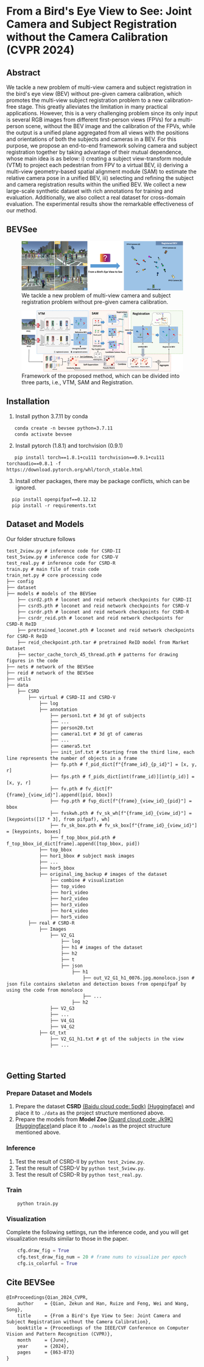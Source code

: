 
# From a Bird's Eye View to See: Joint Camera and Subject Registration without the Camera Calibration (CVPR 2024)

## Abstract
We tackle a new problem of multi-view camera and subject registration in the bird's eye view (BEV) without pre-given camera calibration, which promotes the multi-view subject registration problem to a new calibration-free stage. This greatly alleviates the limitation in many practical applications.
	However, this is a very challenging problem since its only input is several RGB images from different first-person views (FPVs) for a multi-person scene, without the BEV image and the calibration of the FPVs, while the output is a unified plane aggregated from all views with the positions and orientations of both the subjects and cameras in a BEV.
	For this purpose, we propose an end-to-end framework solving camera and subject registration together by taking advantage of their mutual dependence, whose main idea is as below: 
	i) creating a subject view-transform module (VTM) to project each pedestrian from FPV to a virtual BEV, ii) deriving a multi-view geometry-based spatial alignment module (SAM) to estimate the relative camera pose in a unified BEV, iii) selecting and refining the subject and camera registration results within the unified BEV.
	We collect a new large-scale synthetic dataset with rich annotations for training and evaluation. Additionally, we also collect a real dataset for cross-domain evaluation. 
	The experimental results show the remarkable effectiveness of our method. 

## BEVSee
<figure>
  <img src="figures/question.png" alt="question image" style="max-width: 100%;">
  <figcaption>We tackle a new problem of multi-view camera and subject registration problem without pre-given camera calibration.</figcaption>
</figure>

<figure>
  <img src="figures/framework.png" alt="framework image" style="max-width: 100%;">
  <figcaption>Framework of the proposed method, which can be divided into three parts, i.e., VTM, SAM and Registration.</figcaption>
</figure>


## Installation
1. Install python 3.7.11 by conda
```shell
   conda create -n bevsee python=3.7.11
   conda activate bevsee
```
2. Install pytorch (1.8.1) and torchvision (0.9.1)
```shell
   pip install torch==1.8.1+cu111 torchvision==0.9.1+cu111 torchaudio==0.8.1 -f https://download.pytorch.org/whl/torch_stable.html
```
3. Install other packages, there may be package conflicts, which can be ignored.
```shell
  pip install openpifpaf==0.12.12
  pip install -r requirements.txt
```

## Dataset and Models

Our folder structure follows

```
test_2view.py # inference code for CSRD-II
test_5view.py # inference code for CSRD-V
test_real.py # inference code for CSRD-R
train.py # main file of train code
train_net.py # core processing code
├── config
├── dataset 
├── models # models of the BEVSee
    ├── csrd2.pth # loconet and reid network checkpoints for CSRD-II
    ├── csrd5.pth # loconet and reid network checkpoints for CSRD-V
    ├── csrdr.pth # loconet and reid network checkpoints for CSRD-R
    ├── csrdr_reid.pth # loconet and reid network checkpoints for CSRD-R ReID
    ├── pretrained_loconet.pth # loconet and reid network checkpoints for CSRD-R ReID
    ├── reid_checkpoint.pth.tar # pretrained ReID model from Market Dataset
    ├── sector_cache_torch_45_thread.pth # patterns for drawing figures in the code
├── nets # network of the BEVSee
├── reid # network of the BEVSee
├── utils
├── data
    ├── CSRD
        ├── virtual # CSRD-II and CSRD-V
            ├── log
            ├── annotation
                ├── person1.txt # 3d gt of subjects
                ├── ...
                ├── person20.txt
                ├── camera1.txt # 3d gt of cameras
                ├── ...
                ├── camera5.txt
                ├── init_inf.txt # Starting from the third line, each line represents the number of objects in a frame
                ├── fp.pth # f_pid_dict[f"{frame_id}_{p_id}"] = [x, y, r]
                ├── fps.pth # f_pids_dict[int(frame_id)][int(p_id)] = [x, y, r]
                ├── fv.pth # fv_dict[f"{frame}_{view_id}"].append([pid, bbox])
                ├── fvp.pth # fvp_dict[f"{frame}_{view_id}_{pid}"] = bbox
                ├── fvskwh.pth # fv_sk_wh[f"{frame_id}_{view_id}"] = [keypoints([17 * 3], from pifpaf), wh]
                ├── fv_sk_box.pth # fv_sk_box[f"{frame_id}_{view_id}"] = [keypoints, boxes]
                ├── f_top_bbox_pid.pth # f_top_bbox_id_dict[frame].append([top_bbox, pid])
            ├── top_bbox
            ├── hor1_bbox # subject mask images
            ├── ...
            ├── hor5_bbox
            ├── original_img_backup # images of the dataset
                ├── combine # visualization
                ├── top_video 
                ├── hor1_video 
                ├── hor2_video
                ├── hor3_video
                ├── hor4_video
                ├── hor5_video
        ├── real # CSRD-R
            ├── Images
                ├── V2_G1
                    ├── log
                    ├── h1 # images of the dataset
                    ├── h2
                    ├── t
                    ├── json
                        ├── h1
                            ├── out_V2_G1_h1_0076.jpg.monoloco.json # json file contains skeleton and detection boxes from openpifpaf by using the code from monoloco
                            ├── ...
                        ├── h2
                ├── V2_G3
                ├── ...
                ├── V4_G1
                ├── V4_G2
            ├── Gt_txt
                ├── V2_G1_h1.txt # gt of the subjects in the view
                ├── ...
        
   
```


## Getting Started

### Prepare Dataset and Models

1. Prepare the dataset **CSRD** [(Baidu cloud code: 5pdk)](https://pan.baidu.com/s/11zcDn-STV8bpN47GSsMNag?pwd=5pdk) [(Huggingface)](https://huggingface.co/clarkqian/BEVSee/tree/main/models) and place it to `./data` as the project structure mentioned above.
2. Prepare the models from **Model Zoo** [(Quard cloud code: Jk9K)](https://pan.quark.cn/s/f06702cb5925) [(Huggingface)](https://huggingface.co/datasets/clarkqian/CSRD/blob/main/CSRD.tar.gz)and place it to `./models` as the project structure mentioned above.

### Inference
1. Test the result of CSRD-II by `python test_2view.py`.
2. Test the result of CSRD-V by `python test_5view.py`.
3. Test the result of CSRD-R by `python test_real.py`.

### Train
```shell
    python train.py
```

### Visualization
Complete the following settings, run the inference code, and you will get visualization results similar to those in the paper.
```python
    cfg.draw_fig = True
    cfg.test_draw_fig_num = 20 # frame nums to visualize per epoch
    cfg.is_colorful = True
```


## Cite BEVSee

```
@InProceedings{Qian_2024_CVPR,
    author    = {Qian, Zekun and Han, Ruize and Feng, Wei and Wang, Song},
    title     = {From a Bird's Eye View to See: Joint Camera and Subject Registration without the Camera Calibration},
    booktitle = {Proceedings of the IEEE/CVF Conference on Computer Vision and Pattern Recognition (CVPR)},
    month     = {June},
    year      = {2024},
    pages     = {863-873}
}
```